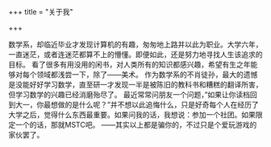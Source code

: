 +++
title = "关于我"

+++

数学系，却临近毕业才发现计算机的有趣，匆匆地上路并以此为职业。大学六年，一直迷茫，或者连迷茫都算不上的懵懂。即便如此，还是努力地寻找人生该追求的目标。
看了很多有用没用的闲书，对人类所有的知识都感兴趣，希望有生之年能够对每个领域都浅尝一下，除了——美术。
作为数学系的不肖徒孙，最大的遗憾是没能好好学习数学，直至研一才发现一半是被陈旧的教科书和糟糕的翻译所害，但学习数学的兴趣已经消磨殆尽了。
最近常常问朋友一个问题，”如果让你读档回到大一，你最想做的是什么呢？”并不想以此追悔什么，只是好奇每个人在经历了大学之后，觉得什么东西最重要。如果问我的话，我想说：参加一个社团。如果限定一个的话，那就MSTC吧。
——其实以上都是骗你的，不过只是个爱玩游戏的家伙罢了。

